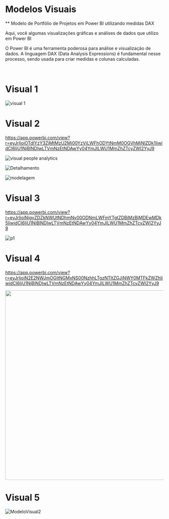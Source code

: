 # Modelos Visuais


** Modelo de Portfólio de Projetos em Power BI utilizando medidas DAX 

Aqui, você algumas visualizações gráficas e análises de dados que utilizo em Power BI

O Power BI é uma ferramenta poderosa para análise e visualização de dados. A linguagem DAX (Data Analysis Expressions) é fundamental nesse processo, sendo usada para criar medidas e colunas calculadas.


</br>

# Visual 1 #

![visual 1](https://github.com/user-attachments/assets/705de412-b2e6-4e64-9fde-862b88af605c)


# Visual 2 #

https://app.powerbi.com/view?r=eyJrIjoiOTdlYzY3ZjMtMzU2Mi00YzViLWFhODYtNmM0OGVhMjNlZDk1IiwidCI6IjU1NjBlNDIwLTVmNzEtNDAwYy04YmJlLWU1MmZhZTcyZWI2YyJ9

![visual people analytics](https://github.com/user-attachments/assets/dc323ba6-b449-4549-ac0d-47e8335c4890)

![Detalhamento](https://github.com/user-attachments/assets/eb7c14fb-ba40-4386-b34a-29926a51cd79)



![modelagem](https://github.com/user-attachments/assets/42a50ad5-9a9b-4635-96a0-da40a22513cb)



# Visual 3 # 

https://app.powerbi.com/view?r=eyJrIjoiNjgyZDZkNWUtNDhmNy00ODNmLWFmYTgtZDBjMzBiMDEwMDk5IiwidCI6IjU1NjBlNDIwLTVmNzEtNDAwYy04YmJlLWU1MmZhZTcyZWI2YyJ9

![p1](https://github.com/user-attachments/assets/e0df5eda-a15b-44c7-b351-9444d9b22b0d)


# Visual 4 # 

https://app.powerbi.com/view?r=eyJrIjoiN2E2NWJmOGItNGMxNS00NzhhLTgzNTItZGJiNWY0MTFkZWZhIiwidCI6IjU1NjBlNDIwLTVmNzEtNDAwYy04YmJlLWU1MmZhZTcyZWI2YyJ9

<img src="https://github.com/joaovilar/Power-BI/assets/7052988/5fb9b3fd-cc0d-43ae-9b91-94a2193b1ae8" width="1500" height="600">


# Visual 5 #

![ModeloVisual2](https://user-images.githubusercontent.com/7052988/184497610-ca044001-42ef-4d8d-a2a1-fcc20c1e674b.png )



